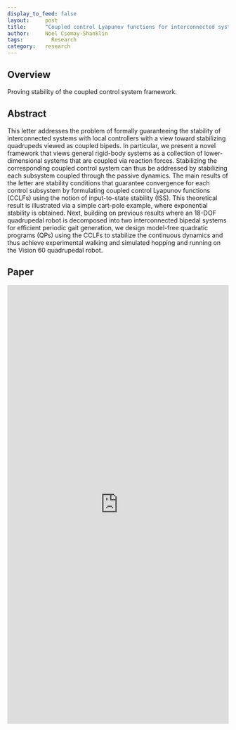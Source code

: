 ```yaml
---
display_to_feed: false
layout:     post
title:      "Coupled control Lyapunov functions for interconnected systems, with application to quadrupedal locomotion"
author:     Noel Csomay-Shanklin
tags: 		  Research
category:   research
---
```


## Overview
Proving stability of the coupled control system framework.

## Abstract
This letter addresses the problem of formally guaranteeing the stability of interconnected systems with local controllers with a view toward stabilizing quadrupeds viewed as coupled bipeds. In particular, we present a novel framework that views general rigid-body systems as a collection of lower-dimensional systems that are coupled via reaction forces. Stabilizing the corresponding coupled control system can thus be addressed by stabilizing each subsystem coupled through the passive dynamics. The main results of the letter are stability conditions that guarantee convergence for each control subsystem by formulating coupled control Lyapunov functions (CCLFs) using the notion of input-to-state stability (ISS). This theoretical result is illustrated via a simple cart-pole example, where exponential stability is obtained. Next, building on previous results where an 18-DOF quadrupedal robot is decomposed into two interconnected bipedal systems for efficient periodic gait generation, we design model-free quadratic programs (QPs) using the CCLFs to stabilize the continuous dynamics and thus achieve experimental walking and simulated hopping and running on the Vision 60 quadrupedal robot.

## Paper
<iframe style="width:100%" height="1000px" src="https://noelc-s.github.io/website/papers/ma20204.pdf" frameborder="0" allowfullscreen></iframe>
